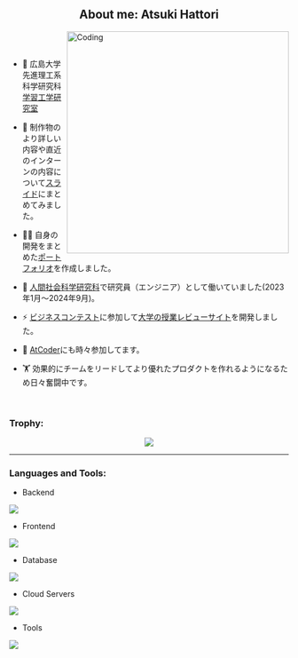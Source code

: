 
<h2 align="center">About me: Atsuki Hattori</h2>
<img align="right" alt="Coding" width="400" src="https://github.com/user-attachments/assets/c0b059ed-2025-471e-885b-03e1e505af77">
<br><br>

- 🏫 広島大学 先進理工系科学研究科<a href="https://web.learning-engineering.com/"> 学習工学研究室</a>

- 🎨 制作物のより詳しい内容や直近のインターンの内容について<a href="https://speakerdeck.com/atsukihat/zi-ji-shao-jie-suraido">スライド</a>にまとめてみました。

- 👨‍💻 自身の開発をまとめた<a href="https://portfolio-atsuki.web.app/">ポートフォリオ</a>を作成しました。

- 💬 <a href="https://home.hiroshima-u.ac.jp/ujima/onsei/index.html">人間社会科学研究科</a>で研究員（エンジニア）として働いていました(2023年1月〜2024年9月)。

- ⚡ <a href="https://www.hiroshima-u.ac.jp/iagcc/news/80635">ビジネスコンテスト</a>に参加して<a href="https://hirodai-kaede.com/">大学の授業レビューサイト</a>を開発しました。

- 🌱  <a href="https://atcoder.jp/users/atsukihat">AtCoder</a>にも時々参加してます。

- 🏋️ 効果的にチームをリードしてより優れたプロダクトを作れるようになるため日々奮闘中です。

<br>

<h3 align="left">Trophy:</h3>
  
<div align="center">
  <img src="https://github-profile-trophy.vercel.app/?username=atsukihat&theme=matrix&no-bg=true&no-frame=true&row=1&column=4&title=Issues,Commits,PullRequest,Repositories">
</div>

-----
<h3 align="left">Languages and Tools:</h3>

- Backend
<p align="left">
  <a href="https://skillicons.dev">
    <img src="https://skillicons.dev/icons?i=py,django,php,laravel" />
  </a>
</p>

- Frontend
<p align="left">
  <a href="https://skillicons.dev">
    <img src="https://skillicons.dev/icons?i=ts,js,vuejs,vuetify,react" />
  </a>
</p>

- Database
<p align="left">
  <a href="https://skillicons.dev">
    <img src="https://skillicons.dev/icons?i=mysql,postgres" />
  </a>
</p>

- Cloud Servers
<p align="left">
  <a href="https://skillicons.dev">
    <img src="https://skillicons.dev/icons?i=aws,firebase" />
  </a>
</p>

- Tools
<p align="left">
  <a href="https://skillicons.dev">
    <img src="https://skillicons.dev/icons?i=git,github,githubactions,docker,vim" />
  </a>
</p>

<br/>

 <br><br>

